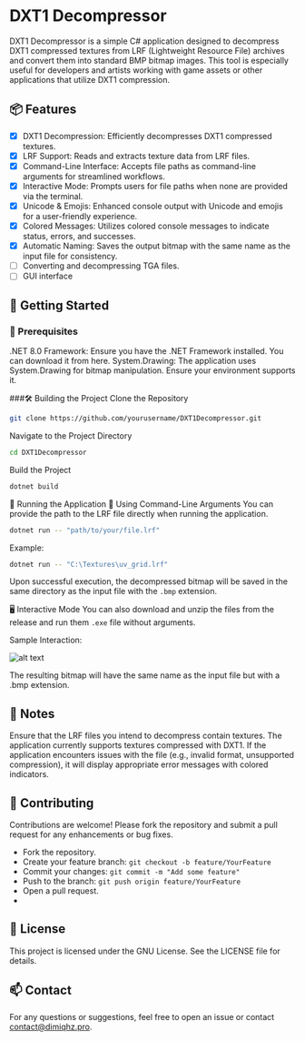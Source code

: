 # DXT1 Decompressor

DXT1 Decompressor is a simple C# application designed to decompress DXT1 compressed textures from LRF (Lightweight Resource File) archives and convert them into standard BMP bitmap images. This tool is especially useful for developers and artists working with game assets or other applications that utilize DXT1 compression.

## 📦 Features
- [x] DXT1 Decompression: Efficiently decompresses DXT1 compressed textures.
- [x] LRF Support: Reads and extracts texture data from LRF files.
- [x] Command-Line Interface: Accepts file paths as command-line arguments for streamlined workflows.
- [x] Interactive Mode: Prompts users for file paths when none are provided via the terminal.
- [x] Unicode & Emojis: Enhanced console output with Unicode and emojis for a user-friendly experience.
- [x] Colored Messages: Utilizes colored console messages to indicate status, errors, and successes.
- [x] Automatic Naming: Saves the output bitmap with the same name as the input file for consistency.
- [ ] Converting and decompressing TGA files.
- [ ] GUI interface

## 🚀 Getting Started

### 🔧 Prerequisites
.NET 8.0 Framework: Ensure you have the .NET Framework installed. You can download it from here.
System.Drawing: The application uses System.Drawing for bitmap manipulation. Ensure your environment supports it.

###🛠️ Building the Project
Clone the Repository
```bash
git clone https://github.com/yourusername/DXT1Decompressor.git
```
Navigate to the Project Directory
```bash
cd DXT1Decompressor
```
Build the Project
```bash
dotnet build
```
🏃 Running the Application
📁 Using Command-Line Arguments
You can provide the path to the LRF file directly when running the application.

```bash
dotnet run -- "path/to/your/file.lrf"
```
Example:

```bash
dotnet run -- "C:\Textures\uv_grid.lrf"
```
Upon successful execution, the decompressed bitmap will be saved in the same directory as the input file with the `.bmp` extension.

🖥️ Interactive Mode
You can also download and unzip the files from the release and run them `.exe` file without arguments.

Sample Interaction:

![alt text](https://github.com/Dimiqhz/CS-DTX1-Decompressor/blob/main/screenshots/example.png)

The resulting bitmap will have the same name as the input file but with a .bmp extension.

## 📝 Notes
Ensure that the LRF files you intend to decompress contain textures. The application currently supports textures compressed with DXT1.
If the application encounters issues with the file (e.g., invalid format, unsupported compression), it will display appropriate error messages with colored indicators.

## 🧩 Contributing
Contributions are welcome! Please fork the repository and submit a pull request for any enhancements or bug fixes.

- Fork the repository.
- Create your feature branch: `git checkout -b feature/YourFeature`
- Commit your changes: `git commit -m "Add some feature"`
- Push to the branch: `git push origin feature/YourFeature`
- Open a pull request.
- 
## 📜 License
This project is licensed under the GNU License. See the LICENSE file for details.

## 📫 Contact
For any questions or suggestions, feel free to open an issue or contact contact@dimiqhz.pro.

